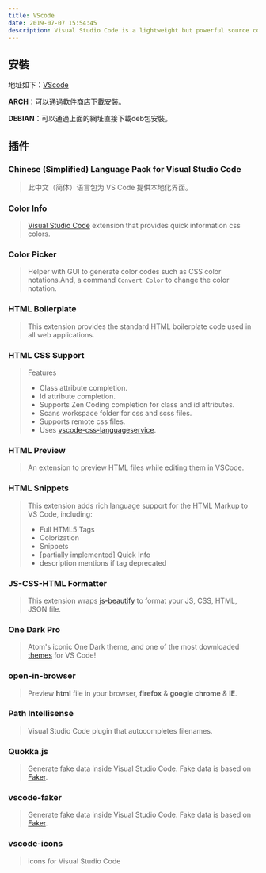 ```yaml
---
title: VScode
date: 2019-07-07 15:54:45
description: Visual Studio Code is a lightweight but powerful source code editor which runs on your desktop and is available for Windows, macOS and Linux. It comes with built-in support for JavaScript, TypeScript and Node.js and has a rich ecosystem of extensions for other languages (such as C++, C#, Java, Python, PHP, Go) and runtimes (such as .NET and Unity). 
---
```


## 安裝

地址如下：[VScode](https://code.visualstudio.com/)

**ARCH**：可以通過軟件商店下載安裝。

**DEBIAN**：可以通過上面的網址直接下載deb包安裝。

## 插件

### Chinese (Simplified) Language Pack for Visual Studio Code

> 此中文（简体）语言包为 VS Code 提供本地化界面。

### Color Info

> [Visual Studio Code](https://code.visualstudio.com/) extension that provides quick information css colors.

### Color Picker

> Helper with GUI to generate color codes such as CSS color notations.And, a command `Convert Color` to change the color notation.

### HTML Boilerplate

> This extension provides the standard HTML boilerplate code used in all web applications.

### HTML CSS Support

>  Features
>
> + Class attribute completion.
> + Id attribute completion.
> + Supports Zen Coding completion for class and id attributes.
> + Scans workspace folder for css and scss files.
> + Supports remote css files.
> + Uses [vscode-css-languageservice](https://github.com/Microsoft/vscode-css-languageservice).

### HTML Preview

> An extension to preview HTML files while editing them in VSCode.

### HTML Snippets

> This extension adds rich language support for the HTML Markup to VS Code, including:
>
> + Full HTML5 Tags
> + Colorization
> + Snippets
> + [partially implemented] Quick Info
> + description mentions if tag deprecated

### JS-CSS-HTML Formatter

> This extension wraps [js-beautify](https://github.com/beautify-web/js-beautify) to format your JS, CSS, HTML, JSON file.

### One Dark Pro

> Atom's iconic One Dark theme, and one of the most downloaded [themes](https://marketplace.visualstudio.com/search?target=VSCode&category=Themes&sortBy=Downloads) for VS Code!

### open-in-browser

> Preview **html** file in your browser, **firefox** & **google chrome** & **IE**.

### Path Intellisense

> Visual Studio Code plugin that autocompletes filenames.

### Quokka.js

> Generate fake data inside Visual Studio Code. Fake data is based on [Faker](https://github.com/marak/Faker.js).

### vscode-faker

> Generate fake data inside Visual Studio Code. Fake data is based on [Faker](https://github.com/marak/Faker.js).

### vscode-icons

> icons for Visual Studio Code